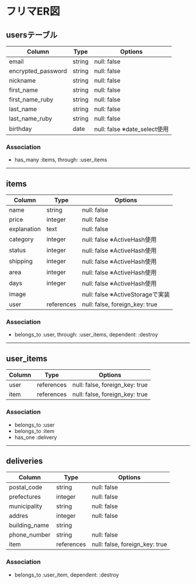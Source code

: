 # フリマER図

## usersテーブル

|Column|Type|Options|
|------|----|-------|
|email|string|null: false|
|encrypted_password|string|null: false|
|nickname|string|null: false|
|first_name|string|null: false|
|first_name_ruby|string|null: false|
|last_name|string|null: false|
|last_name_ruby|string|null: false|
|birthday|date|null: false ※date_select使用|
### Association
- has_many :items, through: :user_items

--- 
## items

|Column|Type|Options|
|------|----|-------|
|name|string|null: false|
|price|integer|null: false|
|explanation|text|null: false|
|category|integer|null: false ※ActiveHash使用|
|status|integer|null: false ※ActiveHash使用|
|shipping|integer|null: false ※ActiveHash使用|
|area|integer|null: false ※ActiveHash使用|
|days|integer|null: false ※ActiveHash使用|
|image|    |null: false ※ActiveStorageで実装|
|user|references|null: false, foreign_key: true|

### Association
- belongs_to :user, through: :user_items, dependent: :destroy
---
## user_items
|Column|Type|Options|
|------|----|-------|
|user|references|null: false, foreign_key: true|
|item|references|null: false, foreign_key: true|

### Association
- belongs_to :user
- belongs_to :item
- has_one :delivery

---
## deliveries

|Column|Type|Options|
|------|----|-------|
|postal_code|string|null: false|
|prefectures|integer|null: false|
|municipality|string|null: false|
|addres|integer|null: false|
|building_name|string|     |
|phone_number|string|null: false|
|item|references|null: false, foreign_key: true|

### Association
* belongs_to :user_item, dependent: :destroy
